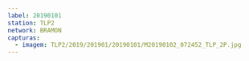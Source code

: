 ```yaml
---
label: 20190101
station: TLP2
network: BRAMON
capturas:
  - imagem: TLP2/2019/201901/20190101/M20190102_072452_TLP_2P.jpg
---
```

